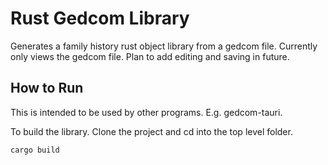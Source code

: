 # Rust Gedcom Library
Generates a family history rust object library from a gedcom file.
Currently only views the gedcom file.
Plan to add editing and saving in future.

## How to Run

This is intended to be used by other programs.
E.g. gedcom-tauri.

To build the library.
Clone the project and cd into the top level folder.
```bash
cargo build
```
